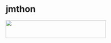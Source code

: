 # jmthon

<p align="left"><a href="https://heroku.com/deploy?template=https://github.com/ahmad00ahmad/roz"> <img src="https://img.shields.io/badge/Deploy%20To%20Heroku-purple?style=for-the-badge&logo=heroku" width="320" height="58.45"/></a></p>
